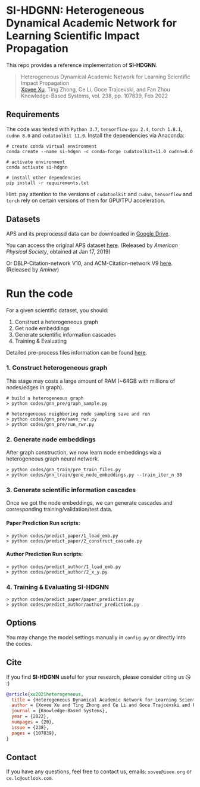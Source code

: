 # SI-HDGNN: Heterogeneous Dynamical Academic Network for Learning Scientific Impact Propagation

This repo provides a reference implementation of **SI-HDGNN**.

> Heterogeneous Dynamical Academic Network for Learning Scientific Impact Propagation  
> [Xovee Xu](https://xovee.cn), Ting Zhong, Ce Li, Goce Trajcevski, and Fan Zhou  
> Knowledge-Based Systems, vol. 238, pp. 107839, Feb 2022

## Requirements
The code was tested with `Python 3.7`, `tensorflow-gpu 2.4`, `torch 1.8.1`, `cudnn 8.0` and `cudatoolkit 11.0`. 
Install the dependencies via Anaconda: 

```shell
# create conda virtual environment
conda create --name si-hdgnn -c conda-forge cudatoolkit=11.0 cudnn=8.0

# activate environment
conda activate si-hdgnn

# install other dependencies
pip install -r requirements.txt
```
Hint: pay attention to the versions of `cudatoolkit` and `cudnn`, `tensorflow` and `torch` rely on certain versions
of them for GPU/TPU acceleration. 

## Datasets

APS and its preprocessd data can be downloaded in [Google Drive](https://drive.google.com/drive/folders/1JPXdSi23VS1lt0O_clxzNvaHgRl9iaIY?usp=sharing).

You can access the original APS dataset [here](https://journals.aps.org/datasets). (Released by *American Physical Society*, obtained at Jan 17, 2019)

Or DBLP-Citation-network V10, and ACM-Citation-network V9 [here](https://www.aminer.org/citation). (Released by *Aminer*)


# Run the code

For a given scientific dataset, you should:

1. Construct a heterogeneous graph
2. Get node embeddings
3. Generate scientific information cascades
4. Training & Evaluating

Detailed pre-process files information can be found [here](input_data.md).

### 1. Construct heterogeneous graph

This stage may costs a large amount of RAM (~64GB with millions of nodes/edges in graph).


```shell
# build a heterogeneous graph
> python codes/gnn_pre/graph_sample.py

# heterogeneous neighboring node sampling save and run
> python codes/gnn_pre/save_rwr.py
> python codes/gnn_pre/run_rwr.py
```

### 2. Generate node embeddings

After graph construction, we now learn node embeddings via a heterogeneous graph neural network. 

```shell script
> python codes/gnn_train/pre_train_files.py 
> python codes/gnn_train/gene_node_embeddings.py --train_iter_n 30
```

### 3. Generate scientific information cascades

Once we got the node embeddings, we can generate cascades and corresponding training/validation/test data.

#### Paper Prediction Run scripts:

```shell script
> python codes/predict_paper/1_load_emb.py
> python codes/predict_paper/2_construct_cascade.py
```

#### Author Prediction Run scripts:

```shell script
> python codes/predict_author/1_load_emb.py
> python codes/predict_author/2_x_y.py
```


### 4. Training & Evaluating SI-HDGNN

```shell script
> python codes/predict_paper/paper_prediction.py
> python codes/predict_author/author_prediction.py
```


## Options

You may change the model settings manually in `config.py` or directly into the codes. 

## Cite

If you find **SI-HDGNN** useful for your research, please consider citing us 😘 :)
```bibtex
@article{xu2021heterogeneous, 
  title = {Heterogeneous Dynamical Academic Network for Learning Scientific Impact Propagation}, 
  author = {Xovee Xu and Ting Zhong and Ce Li and Goce Trajcevski and Fan Zhou}, 
  journal = {Knowledge-Based Systems}, 
  year = {2022}, 
  numpages = {20},
  issue = {238}, 
  pages = {107839},
}
```

## Contact

If you have any questions, feel free to contact us, emails: `xovee@ieee.org` or `ce.lc@outlook.com`. 
